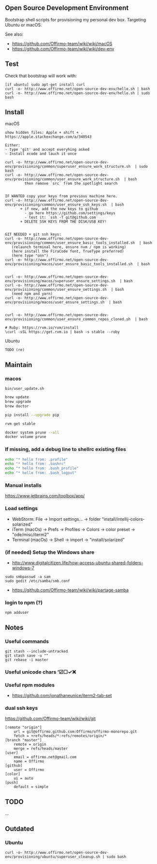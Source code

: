 ## Open Source Development Environment

Bootstrap shell scripts for provisioning my personal dev box. Targeting Ubuntu or macOS.

See also:
* https://github.com/Offirmo-team/wiki/wiki/macOS
* https://github.com/Offirmo-team/wiki/wiki/dev-env


## Test
Check that bootstrap will work with:
```
[if ubuntu] sudo apt-get install curl
curl -o- http://www.offirmo.net/open-source-dev-env/hello.sh | bash
curl -o- http://www.offirmo.net/open-source-dev-env/hello.sh | sudo bash
```


## Install

macOS

```
show hidden files: Apple + shift + . https://apple.stackexchange.com/a/340543

Either:
- type 'git' and accept everyhing asked
- Install xcode and lauch it once

curl -o- http://www.offirmo.net/open-source-dev-env/provisioning/common/superuser_ensure_work_structure.sh  | sudo bash
curl -o- http://www.offirmo.net/open-source-dev-env/provisioning/common/user_ensure_work_structure.sh  | bash
         then remove `src` from the spotlight search


IF WANTED copy your keys from previous machine here.
curl -o- http://www.offirmo.net/open-source-dev-env/provisioning/common/user_ensure_ssh_keys.sh  | bash
       + if new, add the new keys to github
         - go here https://github.com/settings/keys
         - test it: `ssh -T git@github.com`
       + DELETE SSH KEYS FROM THE DISK/USB KEY!


GIT NEEDED + git ssh keys:
curl -o- http://www.offirmo.net/open-source-dev-env/provisioning/common/user_ensure_basic_tools_installed.sh  | bash
   (relaunch terminal here, ensure nvm / npm is working)
   (here install the FiraCode font, TrueType preferred)
   (here type "onn")
curl -o- http://www.offirmo.net/open-source-dev-env/provisioning/macos/user_ensure_basic_tools_installed.sh  | bash


curl -o- http://www.offirmo.net/open-source-dev-env/provisioning/macos/superuser_ensure_settings.sh  | bash
curl -o- http://www.offirmo.net/open-source-dev-env/provisioning/common/user_ensure_settings.sh  | bash
   (need npm and yarn)
curl -o- http://www.offirmo.net/open-source-dev-env/provisioning/macos/user_ensure_settings.sh  | bash


curl -o- http://www.offirmo.net/open-source-dev-env/provisioning/common/user_ensure_common_repos_cloned.sh  | bash

# Ruby: https://rvm.io/rvm/install
\curl -sSL https://get.rvm.io | bash -s stable --ruby
```

Ubuntu

```
TODO (re)
```


## Maintain

### macos

`bin/user_update.sh`

```bash
brew update
brew upgrade
brew doctor

pip install --upgrade pip

rvm get stable

docker system prune --all
docker volume prune
```

### If missing, add a debug line to shellrc existing files
```bash
echo "* hello from: .profile"
echo "* hello from: .bashrc"
echo "* hello from: .bash_profile"
echo "* hello from: .bash_logout"
```

### Manual installs
https://www.jetbrains.com/toolbox/app/

### Load settings
* WebStorm: File -> Import settings... -> folder "install/intellij-colors-solarized"
* iTerm (macOs) -> Prefs -> Profiles -> Colors -> color preset -> "ode/misc/iterm2"
* Terminal (macOs) -> Shell -> import -> "install/solarized"


### (if needed) Setup the Windows share
* http://www.digitalcitizen.life/how-access-ubuntu-shared-folders-windows-7
```
sudo smbpasswd -a sam
sudo gedit /etc/samba/smb.conf
```
* https://github.com/Offirmo-team/wiki/wiki/partage-samba

### login to npm (?)
```
npm adduser
```



## Notes

### Useful commands
```
git stash --include-untracked
git stash save -u ""
git rebase -i master
```

### Useful unicode chars ’☑☐✓❌

### Useful npm modules
* https://github.com/jonathaneunice/iterm2-tab-set

### dual ssh keys
https://github.com/Offirmo-team/wiki/wiki/git
```
[remote "origin"]
	url = git@offirmo.github.com:Offirmo/offirmo-monorepo.git
	fetch = +refs/heads/*:refs/remotes/origin/*
[branch "master"]
	remote = origin
	merge = refs/heads/master
[user]
	email = offirmo.net@gmail.com
	name = Offirmo
[github]
	user = Offirmo
[color]
	ui = auto
[push]
	default = simple
```

## TODO
...


## Outdated

### Ubuntu

```
curl -o- http://www.offirmo.net/open-source-dev-env/provisioning/ubuntu/superuser_cleanup.sh | sudo bash
```
